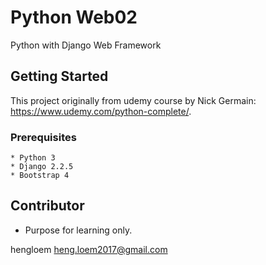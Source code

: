# Python Web02
Python with Django Web Framework

## Getting Started
This project originally from udemy course by Nick Germain: <https://www.udemy.com/python-complete/>.

### Prerequisites
	* Python 3
	* Django 2.2.5
	* Bootstrap 4

## Contributor
* Purpose for learning only.

hengloem <heng.loem2017@gmail.com>
